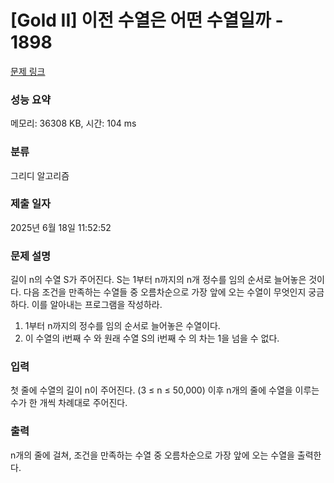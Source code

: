 # [Gold II] 이전 수열은 어떤 수열일까 - 1898 

[문제 링크](https://www.acmicpc.net/problem/1898) 

### 성능 요약

메모리: 36308 KB, 시간: 104 ms

### 분류

그리디 알고리즘

### 제출 일자

2025년 6월 18일 11:52:52

### 문제 설명

<p>길이 n의 수열 S가 주어진다. S는 1부터 n까지의 n개 정수를 임의 순서로 늘어놓은 것이다. 다음 조건을 만족하는 수열들 중 오름차순으로 가장 앞에 오는 수열이 무엇인지 궁금하다. 이를 알아내는 프로그램을 작성하라.</p>

<ol>
	<li>1부터 n까지의 정수를 임의 순서로 늘어놓은 수열이다.</li>
	<li>이 수열의 i번째 수 와 원래 수열 S의 i번째 수 의 차는 1을 넘을 수 없다.</li>
</ol>

### 입력 

 <p>첫 줄에 수열의 길이 n이 주어진다. (3 ≤ n ≤ 50,000) 이후 n개의 줄에 수열을 이루는 수가 한 개씩 차례대로 주어진다.</p>

### 출력 

 <p>n개의 줄에 걸쳐, 조건을 만족하는 수열 중 오름차순으로 가장 앞에 오는 수열을 출력한다.</p>

